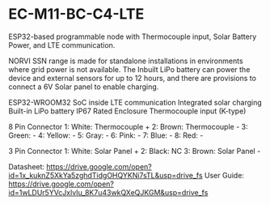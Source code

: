 # EC-M11-BC-C4-LTE
ESP32-based programmable node with Thermocouple input, Solar Battery Power, and LTE communication.

NORVI SSN range is made for standalone installations in environments where grid power is not available. 
The Inbuilt LiPo battery can power the device and external sensors for up to 12 hours, and there are provisions to connect a 6V Solar panel to enable charging. 

ESP32-WROOM32 SoC inside
LTE communication
Integrated solar charging
Built-in LiPo battery
IP67 Rated Enclosure
Thermocouple input (K-type)

8 Pin Connector
1:   White:   Thermocouple +
2:   Brown:   Thermocouple -
3:   Green:   -
4:   Yellow:  -
5:   Gray:    -
6:   Pink:    -
7:   Blue:    -
8:   Red:     -

3 Pin Connector
1:   White:   Solar Panel +
2:   Black:   NC
3:   Brown:   Solar Panel -

Datasheet:   https://drive.google.com/open?id=1x_kuknZ5XkYa5zghdTidgOHQYKNi7sTL&usp=drive_fs
User Guide:  https://drive.google.com/open?id=1wLDUr5YVcJxlvIu_8K7u43wkQXeQJKGM&usp=drive_fs
